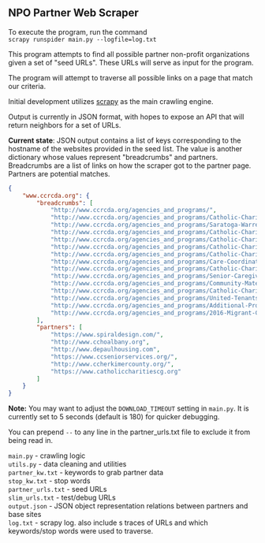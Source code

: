 ## NPO Partner Web Scraper

To execute the program, run the command  
```scrapy runspider main.py --logfile=log.txt```

This program attempts to find all possible partner non-profit organizations given a set of "seed URLs".
These URLs will serve as input for the program.

The program will attempt to traverse all possible links on a page that match our criteria.

Initial development utilizes [scrapy](https://scrapy.org) as the main crawling engine.

Output is currently in JSON format, with hopes to expose an API that will return neighbors for a 
set of URLs.  

**Current state**: JSON output contains a list of keys corresponding to the hostname of the websites
provided in the seed list. The value is another dictionary whose values represent "breadcrumbs" and 
partners. Breadcrumbs are a list of links on how the scraper got to the partner page. Partners are
potential matches.

```json
{
    "www.ccrcda.org": {
        "breadcrumbs": [
            "http://www.ccrcda.org/agencies_and_programs/",
            "http://www.ccrcda.org/agencies_and_programs/Catholic-Charities-Tri-County-Services_109_13_sb.htm",
            "http://www.ccrcda.org/agencies_and_programs/Saratoga-Warren-Washington-Counties_109_2_sb.htm",
            "http://www.ccrcda.org/agencies_and_programs/Catholic-Charities-of-Columbia-and-Greene-Counties_109_3_sb.htm",
            "http://www.ccrcda.org/agencies_and_programs/Catholic-Charities-of-Herkimer-County_109_4_sb.htm",
            "http://www.ccrcda.org/agencies_and_programs/Catholic-Charities-of-Delaware-Otsego-Schoharie_109_5_sb.htm",
            "http://www.ccrcda.org/agencies_and_programs/Catholic-Charities-of-Fulton-Montgomery-Counties_109_6_sb.htm",
            "http://www.ccrcda.org/agencies_and_programs/Care-Coordination-Services_110_7_sb.htm",
            "http://www.ccrcda.org/agencies_and_programs/Catholic-Charities-Disabilities-Services_110_8_sb.htm",
            "http://www.ccrcda.org/agencies_and_programs/Senior-Caregiver-Support-Services_110_9_sb.htm",
            "http://www.ccrcda.org/agencies_and_programs/Community-Maternity-Services_110_10_sb.htm",
            "http://www.ccrcda.org/agencies_and_programs/Catholic-Charities-Housing-Office_110_11_sb.htm",
            "http://www.ccrcda.org/agencies_and_programs/United-Tenants-of-Albany_110_12_sb.htm",
            "http://www.ccrcda.org/agencies_and_programs/Additional-Programs_111_pg.htm",
            "http://www.ccrcda.org/agencies_and_programs/2016-Migrant-Crisis_125_pg.htm"
        ],
        "partners": [
            "https://www.spiraldesign.com/",
            "http://www.cchoalbany.org",
            "http://www.depaulhousing.com",
            "https://www.ccseniorservices.org/",
            "http://www.ccherkimercounty.org/",
            "https://www.catholiccharitiescg.org"
        ]
    }
}
```

**Note:** You may want to adjust the ``DOWNLOAD_TIMEOUT`` setting in ``main.py``. It is currently set to
5 seconds (default is 180) for quicker debugging.

You can prepend ``--`` to any line in the partner_urls.txt file to exclude it from being read in.

``main.py`` - crawling logic  
``utils.py`` - data cleaning and utilities  
``partner_kw.txt`` - keywords to grab partner data  
``stop_kw.txt`` - stop words  
``partner_urls.txt`` - seed URLs  
``slim_urls.txt`` - test/debug URLs  
``output.json`` - JSON object representation relations between partners and base sites  
``log.txt`` - scrapy log. also include s traces of URLs and which keywords/stop words were used to traverse.